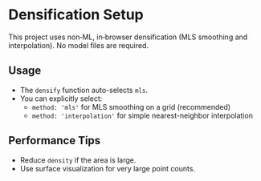 # Densification Setup

This project uses non‑ML, in‑browser densification (MLS smoothing and interpolation). No model files are required.

## Usage

- The `densify` function auto-selects `mls`.
- You can explicitly select:
  - `method: 'mls'` for MLS smoothing on a grid (recommended)
  - `method: 'interpolation'` for simple nearest-neighbor interpolation

## Performance Tips

- Reduce `density` if the area is large.
- Use surface visualization for very large point counts.
